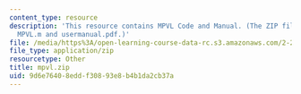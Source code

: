 ```yaml
---
content_type: resource
description: 'This resource contains MPVL Code and Manual. (The ZIP file contains:
  MPVL.m and usermanual.pdf.)'
file: /media/https%3A/open-learning-course-data-rc.s3.amazonaws.com/2-23-hydrofoils-and-propellers-spring-2007/9d6e76408eddf30893e8b4b1da2cb37a_mpvl.zip
file_type: application/zip
resourcetype: Other
title: mpvl.zip
uid: 9d6e7640-8edd-f308-93e8-b4b1da2cb37a
---
```

